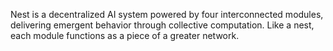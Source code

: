 Nest is a decentralized AI system powered by four interconnected modules, delivering emergent behavior through collective computation. Like a nest, each module functions as a piece of a greater network.
